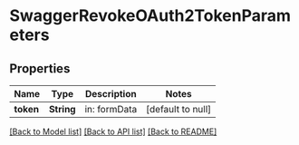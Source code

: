 # SwaggerRevokeOAuth2TokenParameters

## Properties
Name | Type | Description | Notes
------------ | ------------- | ------------- | -------------
**token** | **String** | in: formData | [default to null]

[[Back to Model list]](../README.md#documentation-for-models) [[Back to API list]](../README.md#documentation-for-api-endpoints) [[Back to README]](../README.md)


